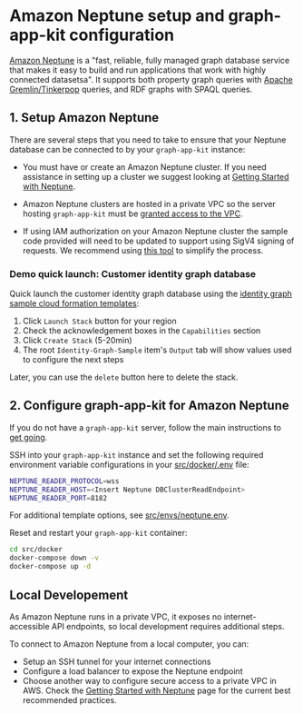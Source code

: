 # Amazon Neptune setup and graph-app-kit configuration

[Amazon Neptune](https://aws.amazon.com/neptune/) is a &quot;fast, reliable, fully managed graph database service that makes it easy to build and run applications that work with highly connected datasetsa&quot;. It supports both property graph queries with [Apache Gremlin/Tinkerpop](https://tinkerpop.apache.org/) queries, and RDF graphs with SPAQL queries.

## 1. Setup Amazon Neptune

There are several steps that you need to take to ensure that your Neptune database can be connected to by your `graph-app-kit` instance:

- You must have or create an Amazon Neptune cluster. If you need assistance in setting up a cluster we suggest looking at [Getting Started with Neptune](https://docs.aws.amazon.com/neptune/latest/userguide/get-started.html). 

- Amazon Neptune clusters are hosted in a private VPC so the server hosting `graph-app-kit` must be [granted access to the VPC](https://docs.aws.amazon.com/neptune/latest/userguide/security-vpc.html).

- If using IAM authorization on your Amazon Neptune cluster the sample code provided will need to be updated to support using SigV4 signing of requests. We recommend using [this tool](https://github.com/awslabs/amazon-neptune-tools/tree/master/neptune-python-utils) to simplify the process.

### Demo quick launch: Customer identity graph database

Quick launch the customer identity graph database using the [identity graph sample cloud formation templates](https://aws.amazon.com/blogs/database/building-a-customer-identity-graph-with-amazon-neptune/):

1. Click `Launch Stack` button for your region
2. Check the acknowledgement boxes in the `Capabilities` section
3. Click `Create Stack` (5-20min)
4. The root `Identity-Graph-Sample` item's `Output` tab will show values used to configure the next steps

Later, you can use the `delete` button here to delete the stack.

## 2. Configure graph-app-kit for Amazon Neptune

If you do not have a `graph-app-kit` server, follow the main instructions to [get going](readme.md#get-going).

SSH into your `graph-app-kit` instance and set the following required environment variable configurations in your [src/docker/.env](src/docker/.env) file:

```bash
NEPTUNE_READER_PROTOCOL=wss
NEPTUNE_READER_HOST=<Insert Neptune DBClusterReadEndpoint>
NEPTUNE_READER_PORT=8182
```

For additional template options, see [src/envs/neptune.env](src/envs/neptune.env).

Reset and restart your `graph-app-kit` container: 

```bash
cd src/docker
docker-compose down -v
docker-compose up -d
```

## Local Developement

As Amazon Neptune runs in a private VPC, it exposes no internet-accessible API endpoints, so local development requires additional steps.

To connect to Amazon Neptune from a local computer, you can:
* Setup an SSH tunnel for your internet connections
* Configure a load balancer to expose the Neptune endpoint
* Choose another way to configure secure access to a private VPC in AWS.
Check the [Getting Started with Neptune](https://docs.aws.amazon.com/neptune/latest/userguide/get-started.html) page for the current best recommended practices.
